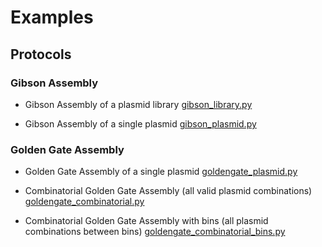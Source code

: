# Examples

## Protocols

### Gibson Assembly

- Gibson Assembly of a plasmid library
  [gibson_library.py](gibson_library.py)

- Gibson Assembly of a single plasmid
  [gibson_plasmid.py](gibson_plasmid.py)

### Golden Gate Assembly

- Golden Gate Assembly of a single plasmid
  [goldengate_plasmid.py](goldengate_plasmid.py)

- Combinatorial Golden Gate Assembly (all valid plasmid combinations)
  [goldengate_combinatorial.py](goldengate_combinatorial.py)

- Combinatorial Golden Gate Assembly with bins (all plasmid combinations between bins)
  [goldengate_combinatorial_bins.py](goldengate_combinatorial_bins.py)
